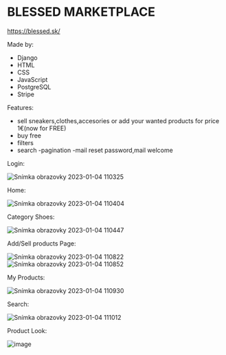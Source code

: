 # BLESSED MARKETPLACE

https://blessed.sk/

Made by:

- Django
- HTML
- CSS
- JavaScript
- PostgreSQL
- Stripe

Features:

- sell sneakers,clothes,accesories or add your  wanted products for price 1€(now for FREE)
- buy free
- filters
- search
-pagination
-mail reset password,mail welcome

Login:

![Snímka obrazovky 2023-01-04 110325](https://user-images.githubusercontent.com/85837671/210532275-926ad4aa-0f79-410d-a483-e90437087343.png)

Home:

![Snímka obrazovky 2023-01-04 110404](https://user-images.githubusercontent.com/85837671/210532345-916a3401-5cec-4814-8c1b-6ff86bc36fdc.png)

Category Shoes:

![Snímka obrazovky 2023-01-04 110447](https://user-images.githubusercontent.com/85837671/210532401-99e58bbe-c273-4aa0-b763-076880558989.png)

Add/Sell products Page:

![Snímka obrazovky 2023-01-04 110822](https://user-images.githubusercontent.com/85837671/210532481-aa2611c5-2c9b-452e-8a6d-8cccf8afe84c.png)
![Snímka obrazovky 2023-01-04 110852](https://user-images.githubusercontent.com/85837671/210532491-5c4365d9-883a-40af-bdba-2ef48864ea3f.png)

My Products:

![Snímka obrazovky 2023-01-04 110930](https://user-images.githubusercontent.com/85837671/210532566-37bfd675-6030-414f-963e-2cef89577a4d.png)

Search:

![Snímka obrazovky 2023-01-04 111012](https://user-images.githubusercontent.com/85837671/210532619-86a352cc-6a27-4c59-b374-475038be64e4.png)

Product Look:

![image](https://user-images.githubusercontent.com/85837671/210532867-04102de8-3e83-4e08-920c-006836bdab3d.png)
